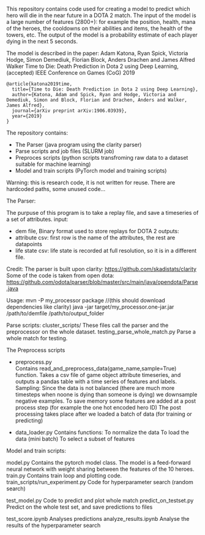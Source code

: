 This repository contains code used for creating a model to predict which hero will die in the near future in a DOTA 2 match.
The input of the model is a large number of features (2800+): for example the position, health, mana of the heroes, the cooldowns on their abilities and items, the health of the towers, etc. 
The output of the model is a probability estimate of each player dying in the next 5 seconds.

The model is described in the paper:
Adam Katona, Ryan Spick, Victoria Hodge, Simon Demediuk, Florian Block, Anders Drachen and James Alfred Walker
Time to Die: Death Prediction in Dota 2 using Deep Learning, (accepted) IEEE Conference on Games (CoG) 2019

```
@article{katona2019time,
  title={Time to Die: Death Prediction in Dota 2 using Deep Learning},
  author={Katona, Adam and Spick, Ryan and Hodge, Victoria and Demediuk, Simon and Block, Florian and Drachen, Anders and Walker, James Alfred},
  journal={arXiv preprint arXiv:1906.03939},
  year={2019}
}
```


The repository contains:
 - The Parser (java program using the clarity parser)
 - Parse scripts and job files (SLURM job)
 - Preproces scripts (python scripts transfroming raw data to a dataset suitable for machine learning)
 - Model and train scripts (PyTorch model and training scripts)

Warning: this is research code, it is not written for reuse. There are hardcoded paths, some unused code...


The Parser:

The purpuse of this program is to take a replay file, and save a timeseries of a set of attributes.
input: 
- dem file,  Binary format used to store replays for DOTA 2
outputs:
- attribute csv: first row is the name of the attributes, the rest are datapoints
- life state csv: life state is recorded at full resolution, so it is in a different file.

Credit:
The parser is built upon clarity: https://github.com/skadistats/clarity
Some of the code is taken from open dota: https://github.com/odota/parser/blob/master/src/main/java/opendota/Parse.java

Usage:
mvn -P my_processor package     //(this should download dependencies like clarity)
java -jar target/my_processor.one-jar.jar /path/to/demfile /path/to/output_folder


Parse scripts:
cluster_scripts/   These files call the parser and the preprocessor on the whole dataset.
testing_parse_whole_match.py   Parse a whole match for testing.


The Preprocess scripts

- preprocess.py  
Contains read_and_preprocess_data(game_name,sample=True) function. Takes a csv file of game object attribute timeseries, and outputs a pandas table with a time series of features and labels.
Sampling: Since the data is not balanced (there are much more timesteps when noone is dying than someone is dying) we downsample negative examples.
To save memory some features are added at a post process step (for example the one hot encoded hero ID)
The post processing takes place after we loaded a batch of data (for training or predicting)

- data_loader.py
Contains functions:
To normalize the data 
To load the data (mini batch)
To select a subset of features


Model and train scripts:

model.py  Contains the pytorch model class. The model is a feed-forward neural network with weight sharing between the features of the 10 heroes.
train.py  Contains train loop and plotting code. 
train_scripts/run_experiment.py  Code for hyperparameter search (random search)

test_model.py  Code to predict and plot whole match
predict_on_testset.py  Predict on the whole test set, and save predictions to files


test_score.ipynb  Analyses predictions
analyze_results.ipynb  Analyse the results of the hyperparameter search

